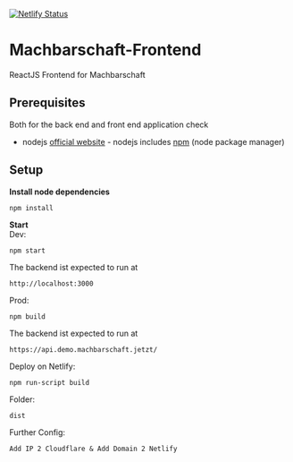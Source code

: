 [![Netlify Status](https://api.netlify.com/api/v1/badges/0c2fad00-9d82-406b-b675-072fa11a83ec/deploy-status)](https://app.netlify.com/sites/friendly-poincare-7a99cb/deploys)

# Machbarschaft-Frontend
ReactJS Frontend for Machbarschaft

## Prerequisites
Both for the back end and front end application check
* nodejs [official website](https://nodejs.org/en/) - nodejs includes [npm](https://www.npmjs.com/) (node package manager)

## Setup
**Install node dependencies**
```
npm install
```

**Start**  
Dev: 
```
npm start
```
The backend ist expected to run at 
```
http://localhost:3000
```
Prod:
```
npm build
```
The backend ist expected to run at 
```
https://api.demo.machbarschaft.jetzt/
```
Deploy on Netlify:
```
npm run-script build
```
Folder:
```
dist
```
Further Config:
```
Add IP 2 Cloudflare & Add Domain 2 Netlify
```
